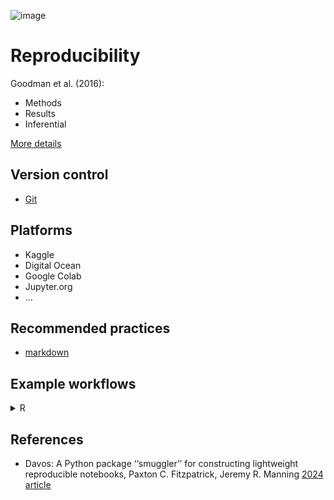 ![image](https://github.com/BCCDC-DSI/Python-Git-workshop/assets/38703113/0908bc57-57b0-4d6e-a4df-7ca123090074)
# Reproducibility

Goodman et al. (2016):
- Methods
- Results
- Inferential

[More details](theory.md)

## Version control
- [Git](../git)

## Platforms
- Kaggle
- Digital Ocean
- Google Colab
- Jupyter.org
- ...


## Recommended practices
- [markdown](https://www.markdownguide.org/basic-syntax/)

## Example workflows
<details>
<summary>R</summary>

  ```
  # Makefile (target: required_files)
  
  manuscript.pdf: manuscript.Rmd simulated_data.csv 
  
  Rscript -e 'rmarkdown::render("manuscript.Rmd")' 
  
  simulated_data.csv: simulate.R
  
  Rscript -e 'source("simulate.R")' 
  ```
Source: [MDPI 2020](https://mdpi-res.com/psych/psych-03-00053/article_deploy/psych-03-00053.pdf)

</details>


## References
- Davos: A Python package ‘‘smuggler’’ for constructing lightweight reproducible notebooks, Paxton C. Fitzpatrick, Jeremy R. Manning [2024 article](https://doi.org/10.1016/j.softx.2023.101614)
